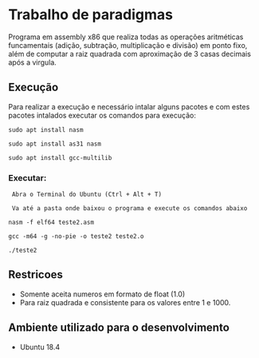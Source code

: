 # Trabalho de paradigmas

Programa em assembly x86 que realiza todas as operações aritméticas funcamentais (adição, subtração, multiplicação
e divisão) em ponto fixo, além de computar a raiz quadrada com aproximação de 3 casas decimais após a virgula.


## Execução

Para realizar a execução e necessário intalar alguns pacotes e com estes pacotes intalados executar os comandos para execução:

```
sudo apt install nasm
```

```
sudo apt install as31 nasm
```

```
sudo apt install gcc-multilib
```

### Executar:

```
 Abra o Terminal do Ubuntu (Ctrl + Alt + T)
```

```
 Va até a pasta onde baixou o programa e execute os comandos abaixo
```

```
nasm -f elf64 teste2.asm
```

```
gcc -m64 -g -no-pie -o teste2 teste2.o
```

```
./teste2 
```

## Restricoes

- Somente aceita numeros em formato de float (1.0)
- Para raiz quadrada e consistente para os valores entre 1 e 1000.

## Ambiente utilizado para o desenvolvimento 

- Ubuntu 18.4

